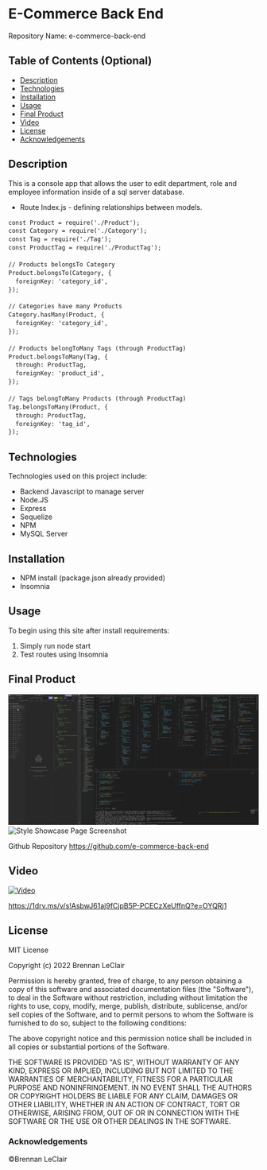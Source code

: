 # E-Commerce Back End

Repository Name: e-commerce-back-end

## Table of Contents (Optional)

* [Description](#description)
* [Technologies](#technologies)
* [Installation](#installation)
* [Usage](#usage)
* [Final Product](#final-product)
* [Video](#video)
* [License](#license)
* [Acknowledgements](#acknowledgements)

## Description 

This is a console app that allows the user to edit department, role and employee information inside of a sql server database.

* Route Index.js - defining relationships between models.
```md
const Product = require('./Product');
const Category = require('./Category');
const Tag = require('./Tag');
const ProductTag = require('./ProductTag');

// Products belongsTo Category
Product.belongsTo(Category, {
  foreignKey: 'category_id',
});

// Categories have many Products
Category.hasMany(Product, {
  foreignKey: 'category_id',
});

// Products belongToMany Tags (through ProductTag)
Product.belongsToMany(Tag, {
  through: ProductTag,
  foreignKey: 'product_id',
});

// Tags belongToMany Products (through ProductTag)
Tag.belongsToMany(Product, {
  through: ProductTag,
  foreignKey: 'tag_id',
});
```

## Technologies

Technologies used on this project include:
* Backend Javascript to manage server
* Node.JS
* Express
* Sequelize
* NPM
* MySQL Server

## Installation

* NPM install (package.json already provided)
* Insomnia

## Usage 

To begin using this site after install requirements:

1. Simply run node start
2. Test routes using Insomnia

## Final Product

<img title="image" alt="Style Showcase Page Screenshot" src="./docs/image1.jpg">
<img title="image" alt="Style Showcase Page Screenshot" src="./docs/video.gif">



Github Repository
https://github.com/e-commerce-back-end


## Video

[![Video](./docs/video.gif)](https://1drv.ms/v/s!AsbwJ61aj9fCjpB5P-PCECzXeUffnQ?e=OYQRj1 "Video")

https://1drv.ms/v/s!AsbwJ61aj9fCjpB5P-PCECzXeUffnQ?e=OYQRj1

## License

MIT License

Copyright (c) 2022 Brennan LeClair

Permission is hereby granted, free of charge, to any person obtaining a copy
of this software and associated documentation files (the "Software"), to deal
in the Software without restriction, including without limitation the rights
to use, copy, modify, merge, publish, distribute, sublicense, and/or sell
copies of the Software, and to permit persons to whom the Software is
furnished to do so, subject to the following conditions:

The above copyright notice and this permission notice shall be included in all
copies or substantial portions of the Software.

THE SOFTWARE IS PROVIDED "AS IS", WITHOUT WARRANTY OF ANY KIND, EXPRESS OR
IMPLIED, INCLUDING BUT NOT LIMITED TO THE WARRANTIES OF MERCHANTABILITY,
FITNESS FOR A PARTICULAR PURPOSE AND NONINFRINGEMENT. IN NO EVENT SHALL THE
AUTHORS OR COPYRIGHT HOLDERS BE LIABLE FOR ANY CLAIM, DAMAGES OR OTHER
LIABILITY, WHETHER IN AN ACTION OF CONTRACT, TORT OR OTHERWISE, ARISING FROM,
OUT OF OR IN CONNECTION WITH THE SOFTWARE OR THE USE OR OTHER DEALINGS IN THE
SOFTWARE.


### Acknowledgements

©Brennan LeClair
